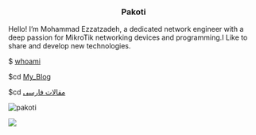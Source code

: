 <h3 align="center">Pakoti</h3>
<p>Hello! I’m Mohammad Ezzatzadeh, a dedicated network engineer with a deep passion for MikroTik networking devices and programming.I Like to share and develop new technologies.
</p>


$ [whoami](https://pakoti.github.io/cv.html)


$cd [My_Blog](https://pakoti.github.io/)

$cd [مقالات فارسی](https://virgool.io/@ezat)

<p><img align="center" src="https://github-readme-stats.vercel.app/api/top-langs?username=pakoti&show_icons=true&locale=en&layout=compact" alt="pakoti" /></p>

<p><img align="center" src="https://github-readme-stats-git-masterrstaa-rickstaa.vercel.app/api?username=pakoti" /></p>
